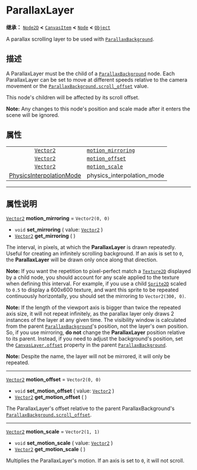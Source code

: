 <!-- ⚠ 请勿编辑本文件 ⚠ -->
<!-- 本文档使用脚本从 WeDot 引擎源码仓库生成。 -->
<!-- 生成脚本：https://github.com/WeDot-Engine/WeDot/tree/master/doc/tools/make_md.py； -->
<!-- 原文件：https://github.com/WeDot-Engine/WeDot/tree/master/doc/classes/ParallaxLayer.xml。 -->

<div id="_class_parallaxlayer"></div>

# ParallaxLayer

**继承：** [`Node2D`](class_node2d.md) **<** [`CanvasItem`](class_canvasitem.md) **<** [`Node`](class_node.md) **<** [`Object`](class_object.md)

A parallax scrolling layer to be used with [`ParallaxBackground`](class_parallaxbackground.md).

## 描述

A ParallaxLayer must be the child of a [`ParallaxBackground`](class_parallaxbackground.md) node. Each ParallaxLayer can be set to move at different speeds relative to the camera movement or the [`ParallaxBackground.scroll_offset`](class_parallaxbackground.md#class_parallaxbackground_property_scroll_offset) value.

This node's children will be affected by its scroll offset.

 **Note:** Any changes to this node's position and scale made after it enters the scene will be ignored.

## 属性

|||
|:-:|:--|
| [`Vector2`](class_vector2.md)                                   | [`motion_mirroring`](class_parallaxlayer.md#class_parallaxlayer_property_motion_mirroring) | ``Vector2(0, 0)``                                                                        |
| [`Vector2`](class_vector2.md)                                   | [`motion_offset`](class_parallaxlayer.md#class_parallaxlayer_property_motion_offset)       | ``Vector2(0, 0)``                                                                        |
| [`Vector2`](class_vector2.md)                                   | [`motion_scale`](class_parallaxlayer.md#class_parallaxlayer_property_motion_scale)         | ``Vector2(1, 1)``                                                                        |
| [PhysicsInterpolationMode](#enum_node_physicsinterpolationmode) | physics_interpolation_mode                                                                 | ``2`` (overrides [`Node`](class_node.md#class_node_property_physics_interpolation_mode)) |

<!-- rst-class:: classref-section-separator -->

---

## 属性说明

<div id="_class_parallaxlayer_property_motion_mirroring"></div>

[`Vector2`](class_vector2.md) **motion_mirroring** = ``Vector2(0, 0)`` <div id="class_parallaxlayer_property_motion_mirroring"></div>

- `void` **set_mirroring** ( value: [`Vector2`](class_vector2.md) )
- [`Vector2`](class_vector2.md) **get_mirroring** ( )

The interval, in pixels, at which the **ParallaxLayer** is drawn repeatedly. Useful for creating an infinitely scrolling background. If an axis is set to `0`, the **ParallaxLayer** will be drawn only once along that direction.

 **Note:** If you want the repetition to pixel-perfect match a [`Texture2D`](class_texture2d.md) displayed by a child node, you should account for any scale applied to the texture when defining this interval. For example, if you use a child [`Sprite2D`](class_sprite2d.md) scaled to `0.5` to display a 600x600 texture, and want this sprite to be repeated continuously horizontally, you should set the mirroring to `Vector2(300, 0)`.

 **Note:** If the length of the viewport axis is bigger than twice the repeated axis size, it will not repeat infinitely, as the parallax layer only draws 2 instances of the layer at any given time. The visibility window is calculated from the parent [`ParallaxBackground`](class_parallaxbackground.md)'s position, not the layer's own position. So, if you use mirroring, **do not** change the **ParallaxLayer** position relative to its parent. Instead, if you need to adjust the background's position, set the [`CanvasLayer.offset`](class_canvaslayer.md#class_canvaslayer_property_offset) property in the parent [`ParallaxBackground`](class_parallaxbackground.md).

 **Note:** Despite the name, the layer will not be mirrored, it will only be repeated.

<!-- rst-class:: classref-item-separator -->

---

<div id="_class_parallaxlayer_property_motion_offset"></div>

[`Vector2`](class_vector2.md) **motion_offset** = ``Vector2(0, 0)`` <div id="class_parallaxlayer_property_motion_offset"></div>

- `void` **set_motion_offset** ( value: [`Vector2`](class_vector2.md) )
- [`Vector2`](class_vector2.md) **get_motion_offset** ( )

The ParallaxLayer's offset relative to the parent ParallaxBackground's [`ParallaxBackground.scroll_offset`](class_parallaxbackground.md#class_parallaxbackground_property_scroll_offset).

<!-- rst-class:: classref-item-separator -->

---

<div id="_class_parallaxlayer_property_motion_scale"></div>

[`Vector2`](class_vector2.md) **motion_scale** = ``Vector2(1, 1)`` <div id="class_parallaxlayer_property_motion_scale"></div>

- `void` **set_motion_scale** ( value: [`Vector2`](class_vector2.md) )
- [`Vector2`](class_vector2.md) **get_motion_scale** ( )

Multiplies the ParallaxLayer's motion. If an axis is set to `0`, it will not scroll.

[^virtual]: 本方法通常需要用户覆盖才能生效。
[^const]: 本方法无副作用，不会修改该实例的任何成员变量。
[^vararg]: 本方法除了能接受在此处描述的参数外，还能够继续接受任意数量的参数。
[^constructor]: 本方法用于构造某个类型。
[^static]: 调用本方法无需实例，可直接使用类名进行调用。
[^operator]: 本方法描述的是使用本类型作为左操作数的有效运算符。
[^bitfield]: 这个值是由下列位标志构成位掩码的整数。
[^void]: 无返回值。
